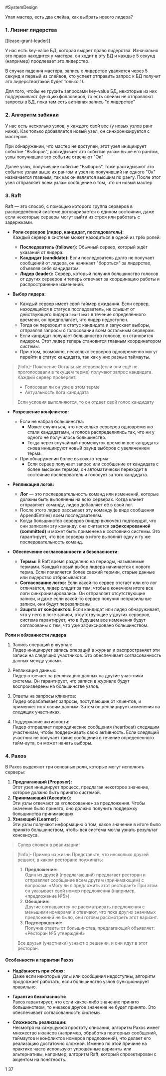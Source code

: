 #SystemDesign 

Упал мастер, есть два слейва, как выбрать нового лидера?

### 1. Лизинг лидерства

[[lease-grant-leader]]

У нас есть key-value БД, которая выдает право лидерства. Изначально это право находится у мастера, он ходит в эту БД и каждые 5 секунд (например) продлевает это лидерство.

В случае падения мастера, запись о лидерстве удаляется через 5 секунд и первый из слейвов, кто успеет отправить запрос к БД получит это лидерство(такой будет только 1). 

Для того, чтобы не грузить запросами key-value БД, некоторые из них поддерживают функцию фолловеров, то есть слейвы не отправляют запросы в БД, пока там есть активная запись "о лидерстве"

### 2. Алгоритм забияки

У нас есть несколько узлов, у каждого свой вес (у новых узлов ранг ниже). Как только добавляется новый узел, он синхронизируется с мастером. 

При обнаружении, что мастер не доступен, этот узел инициирует событие "Выборов", раскидывает это событие узлам выше его рангом, узлы получившие это событие отвечают "Ок"

Далее узлы, получившие событие "Выборов", тоже раскидывают это событие узлам выше их рангом и узел не получивший ни одного "Ок" назначается главным, так как он является высшим по рангу. После этот узел отправляет всем узлам сообщение о том, что он новый мастер

### 3. Raft

Raft — это способ, с помощью которого группа серверов в распределённой системе договаривается о едином состоянии, даже если некоторые серверы могут выйти из строя или работать с задержками.

- **Роли серверов (лидер, кандидат, последователь):**  
    Каждый сервер в системе может находиться в одной из трёх ролей:
    
    - **Последователь (follower):** Обычный сервер, который ждёт указаний от лидера.
    - **Кандидат (candidate):** Если последователь долго не получает сообщений от лидера, он начинает "бороться" за лидерство, объявляя себя кандидатом.
    - **Лидер (leader):** Сервер, который получил большинство голосов от других серверов и теперь отвечает за координацию работы и распространение изменений.
    
- **Выбор лидера:**
    
    - Каждый сервер имеет свой таймер ожидания. Если сервер, находящийся в статусе последователь, не слышит от действующего лидера `heartbeat` в течение определённого времени, он предполагает, что лидер недоступен.
    - Тогда он переходит в статус кандидата и запускает выборы, отправляя запросы о голосовании всем остальным серверам.
    - Если кандидат получает большинство голосов, он становится лидером. Этот лидер теперь становится главным координатором системы.
    - При этом, возможно, несколько серверов одновременно могут перейти в статус кандидата, так как у них разные таймауты. 
    
>[!info]- Пояснение
>Остальные сервера(если они ещё не проголосовали в текущем терме) получают запрос кандидата. Каждый сервер проверяет:
>- Голосовал ли он уже в этом терме
>- Актуальность лога кандидата
>
>Если условия выполняются, то он отдает свой голос кандидату

- **Разрешение конфликтов:**
	
	- Если не набрал большинства:
	    - Может случиться, что несколько серверов одновременно стали кандидатами, и голоса распределились так, что ни у одного не получилось большинство.
	    - Тогда через случайный промежуток времени все кандидаты снова инициируют новый раунд выборов с увеличением терма.
	- При обнаружении более высокого терма:
	    - Если сервер получает запрос или сообщение от кандидата с более высоким термом, он автоматически переходит в состояние последователь и голосует за того кандидата.
    
- **Репликация логов:**
    
    - **Лог** — это последовательность команд или изменений, которые должны быть выполнены на всех серверах. Когда клиент отправляет команду, лидер добавляет её в свой лог.
    - После этого лидер рассылает эту команду (в виде сообщения AppendEntries) всем последователям.
    - Когда большинство серверов (лидер включён) подтвердят, что они записали эту команду, она считается **зафиксированной (committed)** и может быть применена к состоянию системы. Это гарантирует, что все серверы в итоге выполнят одну и ту же последовательность команд.
    
- **Обеспечение согласованности и безопасности:**
    
    - **Термы:** В Raft время разделено на периоды, называемые термами. Каждый новый выбор лидера начинается с нового терма. Если появляется более свежий термин, старые данные или лидерство отбрасываются.
    - **Согласование логов:** Если какой-то сервер отстаёт или его лог отличается, лидер следит за тем, чтобы в конечном итоге все логи синхронизировались. Он отправляет отсутствующие записи, и даже если какой-то сервер получил неправильные записи, они будут перезаписаны.
    - **Защита от конфликтов:** Если кандидат или лидер обнаруживает, что у него в логе записи, отсутствующие у других серверов, система гарантирует, что в будущем все изменения будут согласованы с тем, что уже зафиксировано большинством.

**Роли и обязанности лидера**

1. Запись операций в журнал:  
    Лидер инициирует запись операций в журнал и распространяет эти записи на следящих участников. Это обеспечивает согласованность данных между узлами.
    
2. Репликация данных:  
    Лидер отвечает за репликацию данных на другие участники системы. Он гарантирует, что записи в журнале будут воспроизведены на большинстве узлов.
    
3. Ответы на запросы клиентов:  
    Лидер обрабатывает запросы, поступающие от клиентов, и применяет их к своим данным. Затем он реплицирует изменения на следящих участниках.
    
4. Поддержание активности:  
    Лидер отправляет периодические сообщения (heartbeat) следящим участникам, чтобы поддерживать свою активность. Если следящий участник не получает такие сообщения в течение определенного тайм-аута, он может начать выборы.

### 4. Paxos

В Paxos выделяют три основных роли, которые могут исполнять серверы:

1. **Предлагающий (Proposer):**  
    Этот узел инициирует процесс, предлагая некоторое значение, которое должно быть принято системой.    
2. **Принимающий (Acceptor):**  
    Эти узлы отвечают за «голосование» за предложения. Чтобы значение было принято, оно должно получить поддержку большинства принимающих.    
3. **Узнающий (Learner):**  
    Эти узлы получают информацию о том, какое значение в итоге было принято большинством, чтобы вся система могла узнать результат консенсуса.

> Супер сложен в реализации!

>[!info]- Пример из жизни
>Представьте, что несколько друзей решают, в каком ресторане поужинать:
>1. **Предложение:**  
>Один из друзей (предлагающий) предлагает ресторан и отправляет сообщение всем другим (принимающим) с вопросом: «Могу ли я предложить этот ресторан?» При этом он указывает свой номер предложения (например, «предложение №5»). 
>2. **Обещание:**  
>Другие соглашаются не рассматривать предложения с меньшими номерами и отвечают, что пока других значимых предложений не было, они готовы рассмотреть этот вариант. 
>3. **Подтверждение:**  
>Получив ответы от большинства, предлагающий объявляет: «Ресторан №5 утверждён!»
>  
>Все друзья (участники) узнают о решении, и они идут в этот ресторан.
#### Особенности и гарантии Paxos

- **Надёжность при сбоях:**  
    Даже если некоторые узлы или сообщения недоступны, алгоритм продолжает работать, если большинство узлов функционирует правильно.
    
- **Гарантия безопасности:**  
    Paxos гарантирует, что если какое-либо значение принято большинством, то никакое другое значение не будет принято. Это обеспечивает согласованность системы.
    
- **Сложность реализации:**  
    Несмотря на кажущуюся простоту описания, алгоритм Paxos имеет множество нюансов (например, обработка повторных сообщений, таймаутов и конфликтов номеров предложений), что делает его реализацию достаточно сложной. Именно по этой причине на практике часто используют упрощённые варианты или альтернативы, например, алгоритм Raft, который спроектирован с акцентом на понятность.
    

1 37